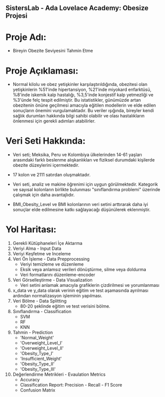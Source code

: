 ## SistersLab - Ada Lovelace Academy: Obesize Projesi

# Proje Adı:

- Bireyin Obezite Seviyesini Tahmin Etme

# Proje Açıklaması:

- Normal kilolu ve obez yetişkinler karşılaştırıldığında, obezitesi olan yetişkinlerin %51'inde hipertansiyon, %21'inde miyokard enfarktüsü, %8'inde iskemik kalp hastalığı, %3,5'inde konjestif kalp yetmezliği ve %3'ünde felç tespit edilmiştir. Bu istatistikler, günümüzde artan obezitenin önüne geçilmesi amacıyla eğitilen modellerin ve elde edilen sonuçların önemini vurgulamaktadır. Bu veriler ışığında, bireyler kendi sağlık durumları hakkında bilgi sahibi olabilir ve olası hastalıkların önlenmesi için gerekli adımları atabilirler.

# Veri Seti Hakkında:

- Veri seti; Meksika, Peru ve Kolombiya ülkelerinden 14-61 yaşları arasındaki farklı beslenme alışkanlıkları ve fiziksel durumdaki kişilerde obezite düzeylerini içermektedir.
- 17 kolon ve 2111 satırdan oluşmaktadır.
- Veri seti, analiz ve makine öğrenimi için uygun görülmektedir. Kategorik ve sayısal kolonların birlikte bulunması "sınıflandırma problemi" üzerinde çalışmak için daha avantajlıdır.

- BMI_Obesity_Level ve BMI kolonlarının veri setini arttırarak daha iyi sonuçlar elde edilmesine katkı sağlayacağı düşünülerek eklenmiştir.

# Yol Haritası:

1. Gerekli Kütüphaneleri İçe Aktarma
2. Veriyi Alma - Input Data
3. Veriyi Keşfetme ve Inceleme
4. Veri Ön İşleme - Data Prepprocessing
   - Veriyi temizleme ve düzenleme
   - Eksik veya anlamsız verileri dönüştürme, silme veya doldurma
   - Veri formatlarını düzenleme-encoder
5. Veri Görselleştirme - Data Visualization
   - Veri setini anlamak amacıyla grafiklerin çizdirilmesi ve yorumlanması
6. x_data ve y_data olarak verinin eğitim ve test aşamasında ayrılması ardından normalizasyon işleminin yapılması.
7. Veri Bölme - Data Splitting
   - 80-20 şeklinde eğitim ve test verisini bölme.
8. Sınıflandırma - Classification
   - SVM
   - RF
   - KNN
9. Tahmin - Prediction
   - 'Normal_Weight'
   - 'Overweight_Level_I'
   - 'Overweight_Level_II'
   - 'Obesity_Type_I'
   - 'Insufficient_Weight'
   - 'Obesity_Type_II'
   - 'Obesity_Type_III'
10. Değerlendirme Metrikleri - Evaulation Metrics
    - Accuracy
    - Classification Report: Precision - Recall - F1 Score
    - Confusion Matrix
